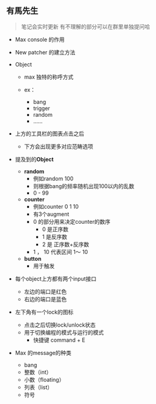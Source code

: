 ## 有馬先生

> 笔记会实时更新 有不理解的部分可以在群里单独提问哈



- Max console  的作用

- New patcher 的建立方法

- Object 

  - max 独特的称呼方式

  - ex：
    - bang 
    - trigger 
    - random
    - ......

- 上方的工具栏的图表点击之后

  - 下方会出现更多对应范畴选项

- 提及到的**Object**
  - **random** 
    - 例如random 100
    - 则根据bang的频率随机出现100以内的乱数  
    - 0 - 99
  - **counter** 
    - 例如counter 0 1 10 
    - 有3个augment 
    - 0 的部分用来决定counter的数序
      - 0 是正序数
      - 1 是反序数
      - 2 是 正序数+反序数
    - 1 ， 10 代表区间 1～ 10
  - **button**
    - 用于触发

- 每个object上方都有两个input接口
  - 左边的端口是红色 
  - 右边的端口是蓝色

- 左下角有一个lock的图标
  - 点击之后切换lock/unlock状态
  - 用于切换编程的模式与运行的模式 
    - 快捷键  command + E

- Max 的message的种类
  - bang
  - 整数（int）
  - 小数（floating）
  - 列表（list）
  - 符号



